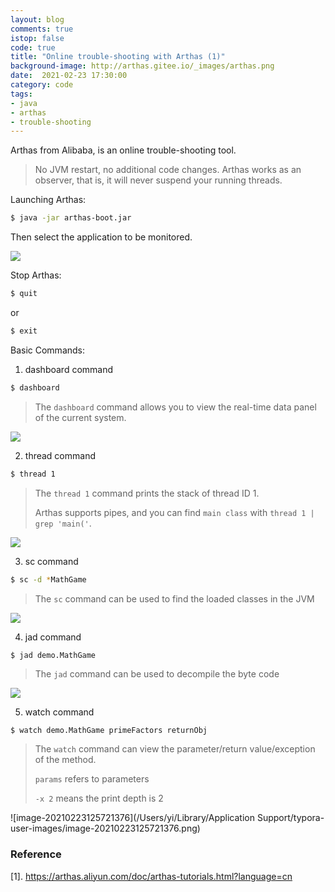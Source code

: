 ```yaml
---
layout: blog
comments: true
istop: false
code: true
title: "Online trouble-shooting with Arthas (1)"
background-image: http://arthas.gitee.io/_images/arthas.png
date:  2021-02-23 17:30:00
category: code
tags:
- java
- arthas
- trouble-shooting
---
```


Arthas from Alibaba, is an online trouble-shooting tool. 

> No JVM restart, no additional code changes. Arthas works as an observer, that is, it will never suspend your running threads.



Launching Arthas:

```sh
$ java -jar arthas-boot.jar
```

Then select the application to be monitored.

![](https://i.loli.net/2021/02/23/DARcyVKxPnjtbCU.png)

Stop Arthas:

```sh
$ quit
```

or

```sh
$ exit
```





Basic Commands: 

1. dashboard command

```sh
$ dashboard
```

>  The `dashboard` command allows you to view the real-time data panel of the current system.

<img src="https://i.loli.net/2021/02/23/hbzRfBm7XjClanv.png"/>



2. thread command

```sh
$ thread 1
```

> The `thread 1` command prints the stack of thread ID 1.
>
> Arthas supports pipes, and you can find `main class` with `thread 1 | grep 'main('`.

![](https://i.loli.net/2021/02/23/z2xICjcVpoGyUDO.png)



3. sc command

```sh
$ sc -d *MathGame
```

> The `sc` command can be used to find the loaded classes in the JVM

![](https://i.loli.net/2021/02/23/UKQ7VRMtsfx85p9.png)



4. jad command

```sh
$ jad demo.MathGame
```

> The `jad` command can be used to decompile the byte code

![](https://i.loli.net/2021/02/23/GUtzbRJu1VvSA7r.png)



5. watch command

```
$ watch demo.MathGame primeFactors returnObj
```

> The `watch` command can view the parameter/return value/exception of the method.
>
> `params` refers to parameters
>
> `-x 2` means the print depth is 2

![image-20210223125721376](/Users/yi/Library/Application Support/typora-user-images/image-20210223125721376.png)



### Reference

[1]. https://arthas.aliyun.com/doc/arthas-tutorials.html?language=cn